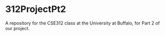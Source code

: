# 312ProjectPt2
A repository for the CSE312 class at the University at Buffalo, for Part 2 of our project.
